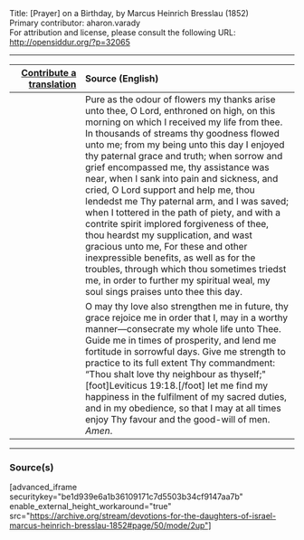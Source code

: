 <html>
<head></head>
<body>
Title: [Prayer] on a Birthday, by Marcus Heinrich Bresslau (1852)<br />
Primary contributor: aharon.varady<br />
For attribution and license, please consult the following URL: <a href="http://opensiddur.org/?p=32065">http://opensiddur.org/?p=32065</a>
<p />
<hr />

<table style="margin-left: auto;margin-right: auto;" class="draggable">
<thead><tr><th id="x" style="text-align: right;"><a href="/contributing/upload/">Contribute a translation</a></th><th style="text-align: left;">Source (English)</th></tr></thead>
<tbody>
<tr><td style="vertical-align:top;" width="25%">
<div class="liturgy"><span lang="he">

</span></div></td>
 
<td style="vertical-align:top;">
<div class="english">
Pure as the odour of flowers my thanks arise unto thee, O Lord, enthroned on high, on this morning on which I received my life from thee. In thousands of streams thy goodness flowed unto me; from my being unto this day I enjoyed thy paternal grace and truth; when sorrow and grief encompassed me, thy assistance was near, when I sank into pain and sickness, and cried, O Lord support and help me, thou lendedst me Thy paternal arm, and I was saved; when I tottered in the path of piety, and with a contrite spirit implored forgiveness of thee, thou heardst my supplication, and wast gracious unto me, For these and other inexpressible benefits, as well as for the troubles, through which thou sometimes triedst me, in order to further my spiritual weal, my soul sings praises unto thee this day. 
</div></td></tr>


<tr><td style="vertical-align:top;">
<div class="liturgy"><span lang="he">

</span></div></td>
 
<td style="vertical-align:top;">
<div class="english">
O may thy love also strengthen me in future, thy grace rejoice me in order that I, may in a worthy manner—consecrate my whole life unto Thee. Guide me in times of prosperity, and lend me fortitude in sorrowful days. Give me strength to practice to its full extent Thy commandment: “Thou shalt love thy neighbour as thyself;"[foot]Leviticus 19:18.[/foot] let me find my happiness in the fulfilment of my sacred duties, and in my obedience, so that I may at all times enjoy Thy favour and the good-will of men. <em>Amen</em>.
</div></td></tr>
</tbody></table>

<hr />

<h3>Source(s)</h3>

[advanced_iframe securitykey="be1d939e6a1b36109171c7d5503b34cf9147aa7b" enable_external_height_workaround="true" src="https://archive.org/stream/devotions-for-the-daughters-of-israel-marcus-heinrich-bresslau-1852#page/50/mode/2up"]

&nbsp;
</body>
</html>